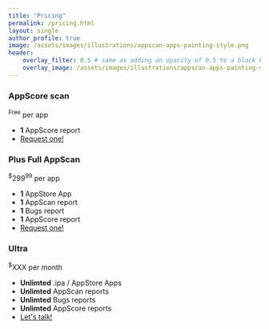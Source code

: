 ```yaml
---
title: "Pricing"
permalink: /pricing.html
layout: single
author_profile: true
image: /assets/images/illustrations/appscan-apps-painting-style.png
header:
    overlay_filter: 0.5 # same as adding an opacity of 0.5 to a black background
    overlay_image: /assets/images/illustrations/appscan-apps-painting-style.png
---
```


<link rel="stylesheet" href="{{ '/assets/css/modern-business.css' | relative_url }}">
<link rel="stylesheet" href="{{ '/assets/css/bootstrap.css' | relative_url }}">

<!-- Content Row -->
<div class="row">
    <div class="col-md-4">
        <div class="panel panel-default text-center">
            <div class="panel-heading">
                <h3 class="panel-title">AppScore scan</h3>
            </div>
            <div class="panel-body">
                <span class="price"><sup>Free</sup></span>
                <span class="period">per app</span>
            </div>
            <ul class="list-group">
                <li class="list-group-item"><strong>1</strong> AppScore report</li>
                <li class="list-group-item">
                    <a href="/evaluate-any-appstore-app.html" class="btn btn-primary force_white_color">Request one!</a>
                </li>
            </ul>
        </div>
    </div>
    <div class="col-md-4">
        <div class="panel panel-primary text-center">
            <div class="panel-heading">
                <h3 class="panel-title">Plus <span class="label label-success">Full AppScan</span></h3>
            </div>
            <div class="panel-body">
                <span class="price"><sup>$</sup>299<sup>99</sup></span>
                <span class="period">per app</span>
            </div>
            <ul class="list-group">
                <li class="list-group-item"><strong>1</strong> AppStore App</li>
                <li class="list-group-item"><strong>1</strong> AppScan report</li>
                <li class="list-group-item"><strong>1</strong> Bugs report</li>
                <li class="list-group-item"><strong>1</strong> AppScore report</li>
                <li class="list-group-item">
                    <a href="/request-audit-any-appstore.html" class="btn btn-primary force_white_color">Request one!</a>
                </li>
            </ul>
        </div>
    </div>
    <div class="col-md-4">
        <div class="panel panel-default text-center">
            <div class="panel-heading">
                <h3 class="panel-title">Ultra</h3>
            </div>
             <div class="panel-body">
                <span class="price"><sup>$</sup>XXX</span>
                <span class="period">per month</span>
            </div>
            <ul class="list-group">
                <li class="list-group-item"><strong>Unlimted</strong> .ipa / AppStore Apps</li>
                <li class="list-group-item"><strong>Unlimted</strong> AppScan reports</li>
                <li class="list-group-item"><strong>Unlimted</strong> Bugs reports</li>
                <li class="list-group-item"><strong>Unlimted</strong> AppScore reports</li>
                <li class="list-group-item">
                    <a href="mailto:hello@appscan-hq.com?subject=AppScan%20Ultra&body=Hi" class="btn btn-primary">Let's talk!</a>
                </li>
            </ul>
        </div>
    </div>
</div>
<!-- /.row -->
